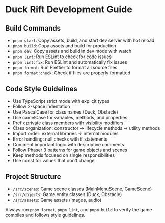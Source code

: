 # Duck Rift Development Guide

## Build Commands

- `pnpm start`: Copy assets, build, and start dev server with hot reload
- `pnpm build`: Copy assets and build for production
- `pnpm dev`: Copy assets and build in dev mode with watch
- `pnpm lint`: Run ESLint to check for code issues
- `pnpm lint:fix`: Run ESLint and automatically fix issues
- `pnpm format`: Run Prettier to format all source files
- `pnpm format:check`: Check if files are properly formatted

## Code Style Guidelines

- Use TypeScript strict mode with explicit types
- Follow 2-space indentation
- Use PascalCase for class names (Duck, Obstacle)
- Use camelCase for variables, methods, and properties
- Prefix private class members with visibility modifiers
- Class organization: constructor → lifecycle methods → utility methods
- Import order: external libraries → internal modules
- Error handling: null checks with if statements
- Comment important logic with descriptive comments
- Follow Phaser 3 patterns for game objects and scenes
- Keep methods focused on single responsibilities
- Use const for values that don't change

## Project Structure

- `/src/scenes`: Game scene classes (MainMenuScene, GameScene)
- `/src/objects`: Game entity classes (Duck, Obstacle)
- `/src/assets`: Game assets (images, audio)

Always run `pnpm format`, `pnpm lint`, and `pnpm build` to verify the game compiles and follows style guidelines.
